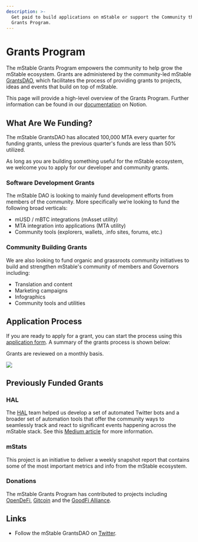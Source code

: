 ```yaml
---
description: >-
  Get paid to build applications on mStable or support the Community through our
  Grants Program.
---
```


# Grants Program

The mStable Grants Program empowers the community to help grow the mStable ecosystem. Grants are administered by the community-led mStable [GrantsDAO](https://www.notion.so/GrantsDAO-8e21f902594749c198ca2edf44d4c278), which facilitates the process of providing grants to projects, ideas and events that build on top of mStable.

This page will provide a high-level overview of the Grants Program. Further information can be found in our [documentation](https://www.notion.so/mStable-Grants-Program-f4e352b2a4f04380bd0697b2e107e82a) on Notion.

## What Are We Funding? <a id="7e66"></a>

The mStable GrantsDAO has allocated 100,000 MTA every quarter for funding grants, unless the previous quarter's funds are less than 50% utilized.

As long as you are building something useful for the mStable ecosystem, we welcome you to apply for our developer and community grants.

### Software Development Grants

The mStable DAO is looking to mainly fund development efforts from members of the community. More specifically we’re looking to fund the following broad verticals:

* mUSD / mBTC integrations \(mAsset utility\)
* MTA integration into applications \(MTA utility\)
* Community tools \(explorers, wallets, .info sites, forums, etc.\)

### Community Building Grants

We are also looking to fund organic and grassroots community initiatives to build and strengthen mStable's community of members and Governors including:

* Translation and content 
* Marketing campaigns
* Infographics
* Community tools and utilities

## Application Process

If you are ready to apply for a grant, you can start the process using this [application form](https://airtable.com/shrmPojq6wrSDyC3m). A summary of the grants process is shown below:

Grants are reviewed on a monthly basis.

![](https://www.notion.so/image/https%3A%2F%2Fs3-us-west-2.amazonaws.com%2Fsecure.notion-static.com%2Ff5d79909-021e-4ef7-9841-c4b03df96c97%2FmStable_Grants_Process-2.png?table=block&id=6e3a988f-9123-40b0-9d80-e992cb66d068&spaceId=3059e5db-1299-4c8e-9072-bac705947813&width=3070&userId=&cache=v2)

## Previously Funded Grants

### HAL

The [HAL](https://www.hal.xyz/) team helped us develop a set of automated Twitter bots and a broader set of automation tools that offer the community ways to seamlessly track and react to significant events happening across the mStable stack. See this [Medium article](https://medium.com/mstable/mstable-x-hal-bringing-automation-to-mstable-dd8d23ec6b1e) for more information.

### mStats

This project is an initiative to deliver a weekly snapshot report that contains some of the most important metrics and info from the mStable ecosystem.

### Donations

The mStable Grants Program has contributed to projects including [OpenDeFi](https://opendefi.network/), [Gitcoin](https://gitcoin.co/) and the [GoodFi Alliance](https://www.goodfi.com/).

## Links

* Follow the mStable GrantsDAO on [Twitter](https://twitter.com/mStableGrants).

